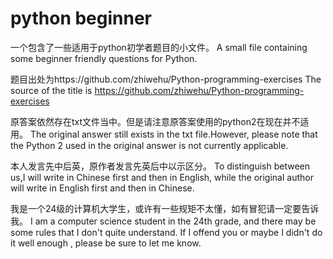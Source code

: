 # python beginner
一个包含了一些适用于python初学者题目的小文件。
A small file containing some beginner friendly questions for Python.

题目出处为https://github.com/zhiwehu/Python-programming-exercises
The source of the title is https://github.com/zhiwehu/Python-programming-exercises

原答案依然存在txt文件当中。但是请注意原答案使用的python2在现在并不适用。
The original answer still exists in the txt file.However, please note that the Python 2 used in the original answer is not currently applicable.

本人发言先中后英，原作者发言先英后中以示区分。
To distinguish between us,I will write in Chinese first and then in English, while the original author will write in English first and then in Chinese.

我是一个24级的计算机大学生，或许有一些规矩不太懂，如有冒犯请一定要告诉我。
I am a computer science student in the 24th grade, and there may be some rules that I don't quite understand. If I offend you or maybe I didn't do it well enough , please be sure to let me know.
